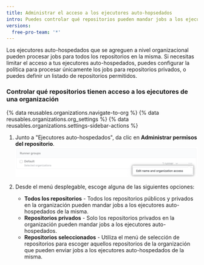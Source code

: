 ```yaml
---
title: Administrar el acceso a los ejecutores auto-hopsedados
intro: Puedes controlar qué repositorios pueden mandar jobs a los ejecutores auto-hospedados de una organización.
versions:
  free-pro-team: '*'
---
```


Los ejecutores auto-hospedados que se agreguen a nivel organizacional pueden procesar jobs para todos los repositorios en la misma. Si necesitas limitar el acceso a tus ejecutores auto-hospedados, puedes configurar la política para procesar únicamente los jobs para repositorios privados, o puedes definir un listado de repositorios permitidos.

### Controlar qué repositorios tienen acceso a los ejecutores de una organización

{% data reusables.organizations.navigate-to-org %}
{% data reusables.organizations.org_settings %}
{% data reusables.organizations.settings-sidebar-actions %}
1. Junto a "Ejecutores auto-hospedados", da clic en **Administrar permisos del repositorio**. ![Administrar permisos del repositorio](/assets/images/help/settings/actions-runner-manage-permissions.png)

1. Desde el menú desplegable, escoge alguna de las siguientes opciones:

   * **Todos los repositorios** - Todos los repositorios públicos y privados en la organización pueden mandar jobs a los ejecutores auto-hospedados de la misma.
   * **Repositorios privados** - Solo los repositorios privados en la organización pueden mandar jobs a los ejecutores auto-hospedados.
   * **Repositorios seleccionados** - Utiliza el menú de selección de repositorios para escoger aquellos repositorios de la organización que pueden enviar jobs a los ejecutores auto-hospedados de la misma.
